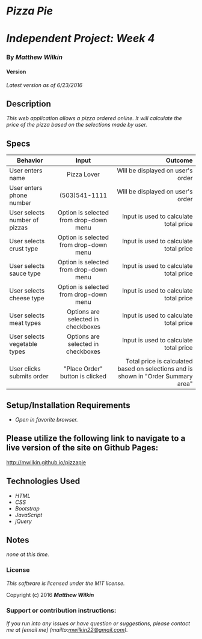 # _Pizza Pie_
# _Independent Project: Week 4_

### By _Matthew Wilkin_

#### Version

_Latest version as of 6/23/2016_

## Description

_This web application allows a pizza ordered online. It will calculate the price of the pizza based on the selections made by user._

## Specs
| Behavior        | Input           | Outcome  |
| ------------- |:-------------:| -----:|
| User enters name| Pizza Lover |  Will be displayed on user's order|
| User enters phone number | (503)541-1111 | Will be displayed on user's order |
| User selects number of pizzas | Option is selected from drop-down menu | Input is used to calculate total price
| User selects crust type | Option is selected from drop-down menu | Input is used to calculate total price |
| User selects sauce type | Option is selected from drop-down menu | Input is used to calculate total price |
| User selects cheese type | Option is selected from drop-down menu | Input is used to calculate total price |
| User selects meat types | Options are selected in checkboxes |Input is used to calculate total price |
| User selects vegetable types | Options are selected in checkboxes | Input is used to calculate total price |
| User clicks submits order | "Place Order" button is clicked  | Total price is calculated based on selections and is shown in "Order Summary area" |


## Setup/Installation Requirements

* _Open in favorite browser._

## Please utilize the following link to navigate to a live version  of the site on Github Pages:

http://mwilkin.github.io/pizzapie

## Technologies Used

* _HTML_
* _CSS_
* _Bootstrap_
* _JavaScript_
* _jQuery_

## Notes
*none at this time.*

### License

*This software is licensed under the MIT license.*

Copyright (c) 2016 **_Matthew Wilkin_**

### Support or contribution instructions:
*If you run into any issues or have question or suggestions, please contact me at [email me] (mailto:mwilkin22@gmail.com).*
